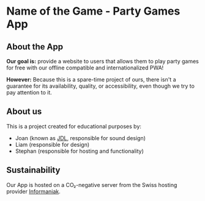 # Name of the Game - Party Games App

## About the App
**Our goal is:** provide a website to users that allows them to play party games for free with our offline compatible and internationalized PWA!

**However:** Because this is a spare-time project of ours, there isn't a guarantee for its availability, quality, or accessibility, even though we try to pay attention to it.

## About us
This is a project created for educational purposes by:
- Joan (known as [JDL](https://open.spotify.com/artist/5NUcHZ9WWGFL1slBTeWWpx?si=aX2LGYXTRryYuzFu87Gu0Q), responsible for sound design)
- Liam (responsible for design)
- Stephan (responsible for hosting and functionality)

## Sustainability
Our App is hosted on a CO₂-negative server from the Swiss hosting provider [Informaniak](https://www.infomaniak.com/de).